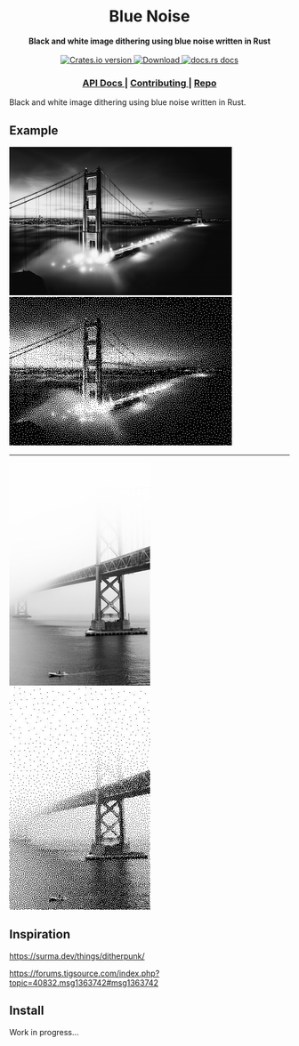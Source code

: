 <h1 align="center">Blue Noise</h1>
<div align="center">
 <strong>
   Black and white image dithering using blue noise written in Rust
 </strong>
</div>

<br />

<div align="center">
  <!-- Crates version -->
  <a href="https://crates.io/crates/blue-noise">
    <img src="https://img.shields.io/crates/v/blue-noise.svg?style=flat-square"
    alt="Crates.io version" />
  </a>
  <!-- Downloads -->
  <a href="https://crates.io/crates/blue-noise">
    <img src="https://img.shields.io/crates/d/blue-noise.svg?style=flat-square"
      alt="Download" />
  </a>
  <!-- docs.rs docs -->
  <a href="https://docs.rs/blue-noise">
    <img src="https://img.shields.io/badge/docs-latest-blue.svg?style=flat-square"
      alt="docs.rs docs" />
  </a>
</div>

<div align="center">
  <h3>
    <a href="https://docs.rs/blue-noise">
      API Docs
    </a>
    <span> | </span>
    <a href="https://github.com/mblode/blue-noise/blob/main/CONTRIBUTING.md">
      Contributing
    </a>
    <span> | </span>
    <a href="https://github.com/mblode/blue-noise">
      Repo
    </a>
  </h3>
</div>

Black and white image dithering using blue noise written in Rust.

## Example

![Input dark](/img/dark.png)
![Output dark](/img/dark-noise.jpg)

-----

![Input light](/img/light.png)
![Output light](/img/light-noise.jpg)

## Inspiration

https://surma.dev/things/ditherpunk/

https://forums.tigsource.com/index.php?topic=40832.msg1363742#msg1363742

## Install

Work in progress...
